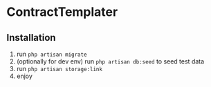 # ContractTemplater

## Installation
1. run ```php artisan migrate```
2. (optionally for dev env) run ```php artisan db:seed``` to seed test data
3. run ```php artisan storage:link```
4. enjoy
